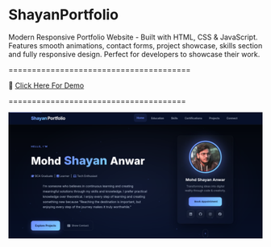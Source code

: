 # ShayanPortfolio
Modern Responsive Portfolio Website - Built with HTML, CSS &amp; JavaScript. Features smooth animations, contact forms, project showcase, skills section and fully responsive design. Perfect for developers to showcase their work.


=======================================

  🔗 [Click Here For Demo](https://codershayan.github.io/ShayanPortfolio/)

======================================

![Portfolio Section](https://github.com/CoderShayan/ShayanPortfolio/blob/84a7cacb34e8466696c516aeda31d619435d75a4/Hero.png)
